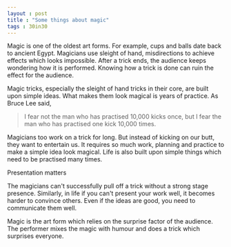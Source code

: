 ```yaml
---
layout : post
title : "Some things about magic"
tags : 30in30
---
```

Magic is one of the oldest art forms. For example, cups and balls date back to ancient Egypt. Magicians use sleight of hand, misdirections to achieve effects which looks impossible. After a trick ends, the audience keeps wondering how it is performed. Knowing how a trick is done can ruin the effect for the audience.  

Magic tricks, especially the sleight of hand tricks in their core, are built upon simple ideas. What makes them look magical is years of practice. As Bruce Lee said, 
> I fear not the man who has practised 10,000 kicks once, but I fear the man who has practised one kick 10,000 times.

Magicians too work on a trick for long. But instead of kicking on our butt, they want to entertain us. It requires so much work, planning and practice to make a simple idea look magical. Life is also built upon simple things which need to be practised many times.  
 
Presentation matters  

The magicians can't successfully pull off a trick without a strong stage presence. Similarly, in life if you can't present your work well, it becomes harder to convince others. Even if the ideas are good, you need to communicate them well.  

Magic is the art form which relies on the surprise factor of the audience. The performer mixes the magic with humour and does a trick which surprises everyone.
